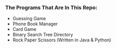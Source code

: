 ### The Programs That Are In This Repo:

* Guessing Game
* Phone Book Manager
* Card Game
* Binary Search Tree Directory 
* Rock Paper Scissors (Written in Java & Python)
